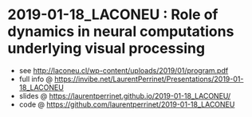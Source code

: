 # 2019-01-18_LACONEU :  Role of dynamics in neural  computations underlying  visual processing

  * see http://laconeu.cl/wp-content/uploads/2019/01/program.pdf
  * full info @ https://invibe.net/LaurentPerrinet/Presentations/2019-01-18_LACONEU
  * slides @ https://laurentperrinet.github.io/2019-01-18_LACONEU/
  * code @ https://github.com/laurentperrinet/2019-01-18_LACONEU    
